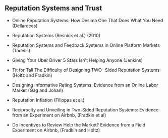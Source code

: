 ## Reputation Systems and Trust 

- Online Reputation Systems: How Desima One That Does What You Need (Dellarocas)
- Reputation Systems (Resnick et al.) (2010)
- Reputation Systems and Feedback Systems in Online Platform Markets (Tadelis)
- Giving 'four Uber Driver 5 Stars Isn't Helping Anyone (Jenkins) 
- Tit for Tall The Difficulty of Designing TWO- Sided Reputation Systems (Holtz and Fradkin) 

- Designing Informative Rating Systems: Evidence from an Online Labor Market (Gag and Johari)
- Reputation Inflation (Filippas et al.)
- Reciprocity and Unveiling in Two-Sided Reputation Systems: Evidence from an Experiment on Airbnb, (Fradkin et al)
- Do Incentives to Review Help the Market? Evidence from a Field Experiment on Airbnb, (Fradkin and Holtz) 
